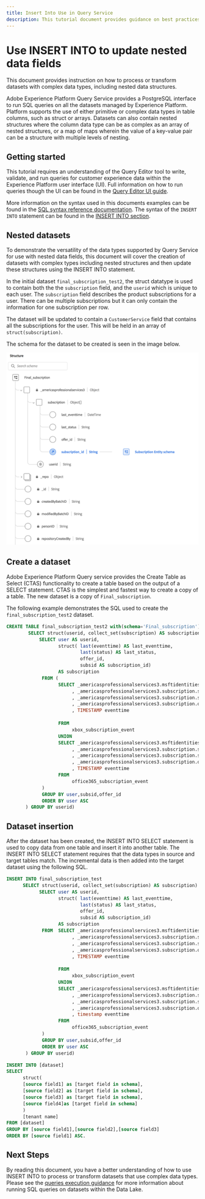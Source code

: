 ```yaml
---
title: Insert Into Use in Query Service
description: This tutorial document provides guidance on best practices for using the INSERT INTO statement in Query Service for use with nested data fields within XDM schemas.
---
```

# Use INSERT INTO to update nested data fields

This document provides instruction on how to process or transform datasets with complex data types, including nested data structures.

Adobe Experience Platform Query Service provides a PostgreSQL interface to run SQL queries on all the datasets managed by Experience Platform. Platform supports the use of either primitive or complex data types in table columns, such as struct or arrays. Datasets can also contain nested structures where the column data type can be as complex as an array of nested structures, or a map of maps wherein the value of a key-value pair can be a structure with multiple levels of nesting. 

## Getting started

This tutorial requires an understanding of the Query Editor tool to write, validate, and run queries for customer experience data within the Experience Platform user interface (UI). Full information on how to run queries though the UI can be found in the [Query Editor UI guide](../ui/user-guide.md).

More information on the syntax used in this documents examples can be found in the [SQL syntax reference documentation](./syntax.md). The syntax of the `INSERT INTO` statement can be found in the [INSERT INTO section](./syntax.md#insert-into).

## Nested datasets

To demonstrate the versatility of the data types supported by Query Service for use with nested data fields, this document will cover the creation of datasets with complex types including nested structures and then update these structures using the INSERT INTO statement.

In the initial dataset `final_subscription_test2`, the struct datatype is used to contain both the the `subscription` field, and the `userid` which is unique to each user. The `subscription` field describes the product subscriptions for a user. There can be multiple subscriptions but it can only contain the information for one subscription per row. 

The dataset will be updated to contain a `CustomerService` field that contains all the subscriptions for the user. This will be held in an array of `struct(subscription)`.

The schema for the dataset to be created is seen in the image below.

![A diagram of the final_subscription schema.](../images/sql/final-subscription-schema.png)

## Create a dataset

Adobe Experience Platform Query service provides the Create Table as Select (CTAS) functionality to create a table based on the output of a SELECT statement. CTAS is the simplest and fastest way to create a copy of a table. The new dataset is a copy of `Final_subscription`.

<!-- Can we please have better table names for this example -->

The following example demonstrates the SQL used to create the `final_subscription_test2` dataset.

```sql
CREATE TABLE final_subscription_test2 with(schema='Final_subscription') AS (
        SELECT struct(userid, collect_set(subscription) AS subscription) AS _americasprofessionalservices3 FROM(
            SELECT user AS userid,
                   struct( last(eventtime) AS last_eventtime,
                           last(status) AS last_status,
                           offer_id, 
                           subsid AS subscription_id)
                   AS subscription
             FROM (
                   SELECT _americasprofessionalservices3.msftidentities.userid user
                        , _americasprofessionalservices3.subscription.subscription_id subsid
                        , _americasprofessionalservices3.subscription.subscription_status status
                        , _americasprofessionalservices3.subscription.offer_id offer_id
                        , TIMESTAMP eventtime
 
                   FROM
                        xbox_subscription_event
                   UNION   
                   SELECT _americasprofessionalservices3.msftidentities.userid user
                        , _americasprofessionalservices3.subscription.subscription_id subsid
                        , _americasprofessionalservices3.subscription.subscription_status status
                        , _americasprofessionalservices3.subscription.offer_id offer_id
                        , TIMESTAMP eventtime
                   FROM
                        office365_subscription_event
             ) 
             GROUP BY user,subsid,offer_id
             ORDER BY user ASC
       ) GROUP BY userid)
```

## Dataset insertion

After the dataset has been created, the INSERT INTO SELECT statement is used to copy data from one table and insert it into another table. The INSERT INTO SELECT statement requires that the data types in source and target tables match. The incremental data is then added into the target dataset using the following SQL.

```sql
INSERT INTO final_subscription_test
      SELECT struct(userid, collect_set(subscription) AS subscription) AS _americasprofessionalservices3 FROM(
            SELECT user AS userid,
                   struct( last(eventtime) AS last_eventtime,
                           last(status) AS last_status,
                           offer_id, 
                           subsid AS subscription_id)
                   AS subscription
             FROM  SELECT _americasprofessionalservices3.msftidentities.userid user
                        , _americasprofessionalservices3.subscription.subscription_id subsid
                        , _americasprofessionalservices3.subscription.subscription_status status
                        , _americasprofessionalservices3.subscription.offer_id offer_id
                        , TIMESTAMP eventtime
 
                   FROM
                        xbox_subscription_event
                   UNION   
                   SELECT _americasprofessionalservices3.msftidentities.userid user
                        , _americasprofessionalservices3.subscription.subscription_id subsid
                        , _americasprofessionalservices3.subscription.subscription_status status
                        , _americasprofessionalservices3.subscription.offer_id offer_id
                        , timestamp eventtime
                   FROM
                        office365_subscription_event
             ) 
             GROUP BY user,subsid,offer_id
             ORDER BY user ASC
       ) GROUP BY userid)
```

<!-- Is this a suitable generic example of the sql above? -->

```sql
INSERT INTO [dataset]
SELECT
      struct(
      [source field1] as [target field in schema],
      [source field2] as [target field in schema],
      [source field3] as [target field in schema],
      [source field4]as [target field in schema]
      )
      [tenant name]
FROM [dataset]
GROUP BY [source field1],[source field2],[source field3]
ORDER BY [source field1] ASC.
```

## Next Steps

By reading this document, you have a better understanding of how to use INSERT INTO to process or transform datasets that use complex data types. Please see the [queries execution guidance](../best-practices/writing-queries.md) for more information about running SQL queries on datasets within the Data Lake. 
